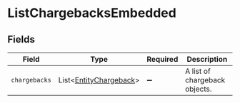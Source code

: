 # ListChargebacksEmbedded


## Fields

| Field                                                                  | Type                                                                   | Required                                                               | Description                                                            |
| ---------------------------------------------------------------------- | ---------------------------------------------------------------------- | ---------------------------------------------------------------------- | ---------------------------------------------------------------------- |
| `chargebacks`                                                          | List\<[EntityChargeback](../../models/components/EntityChargeback.md)> | :heavy_minus_sign:                                                     | A list of chargeback objects.                                          |